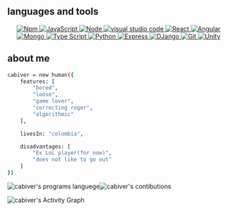 ## languages and tools 
<p align="center">
    <a href="https://npmjs.com/">
        <img alt="Npm" src="https://img.shields.io/badge/-NPM-0D1117?logo=npm&logoColor=white">
    </a>
    <a href="https://www.javascripttutorial.net/es6/">
        <img alt="JavaScript" src="https://img.shields.io/badge/-JavaScript-0D1117?logo=JavaScript&logoColor=E5AEF">
    </a>
    <a href="https://nodejs.org/">
        <img alt="Node" src="https://img.shields.io/badge/-Node.js-0D1117?logo=node.js&logoColor=0BEE0E">
    </a>
    <a href="https://code.visualstudio.com/">
        <img alt="visual studio code" src="https://img.shields.io/badge/Visual_Studio_Code-0D1117?logo=visual%20studio%20code&logoColor=B236B4">
    </a>
    <a href="https://es.reactjs.org/">
        <img alt="React" src="https://img.shields.io/badge/-ReactJs-0D1117?logo=react&logoColor=61dafb">
    </a>
    <a href="https://angular.io/">
        <img alt="Angular" src="https://img.shields.io/badge/-Angular-0D1117?logo=angular&logoColor=E81104">
    </a>
    <a href="https://www.mongodb.com/">
        <img alt="Mongo" src="https://img.shields.io/badge/-MongoDB-0D1117?logo=mongodb&logoColor=23EE0B">
    </a>
    <a href="https://www.typescriptlang.org/">
        <img alt="Type Script" src="https://img.shields.io/badge/-TypeScript-0D1117?logo=typescript&logoColor=E5AEF">
    </a>
    <a href="https://www.python.org/">
        <img alt="Python" src="https://img.shields.io/badge/-Python-0D1117?logo=Python&logoColor=E5AEF">
    </a>
    <a href="https://expressjs.com/">
        <img alt="Express" src="https://img.shields.io/badge/-Express-0D1117?logo=Express">
    </a>
    <a href="https://www.djangoproject.com/">
        <img alt="DJango" src="https://img.shields.io/badge/-Django-0D1117?logo=Django&logoColor=E5AEF">
    </a>
    <a href="https://git-scm.com/">
        <img alt="Git" src="https://img.shields.io/badge/-Git-0D1117?logo=Git&logoColor=E5AEF">
    </a>
    <a href="https://unity.com/">
        <img alt="Unity" src="https://img.shields.io/badge/-Unity-0D1117?logo=Unity&logoColor=E5AEF">
    </a>
</p>



## about me

```sh
cabiver = new human({
    features: [
        "bored",
        "loose",
        "game lover",
        "correcting roger",
        "algorithmic"
    ],

    livesIn: "colombia",

    disadvantages: [
        "Ex LoL player(for now)",
        "does not like to go out"
    ]
})
```

<img alt="cabiver's programs languege" src="https://github-readme-stats.vercel.app/api/top-langs/?username=cabiver&layout=compact&langs_count=7&hide=html&bg_color=0D1117&text_color=c9d1d9&icon_color=ff3860&title_color=7957d5&hide_border=true"/><img alt="cabiver's contibutions" src="https://github-readme-stats.vercel.app/api?username=cabiver&show_icons=true&hide=issues&bg_color=0D1117&text_color=c9d1d9&icon_color=ff3860&title_color=7957d5&hide_border=true&count_private=true"/>

<img alt="cabiver's Activity Graph" src="https://activity-graph.herokuapp.com/graph?username=cabiver&bg_color=0D1117&color=7957d5&line=7957d5&point=FFFFFF&hide_border=true"/>

